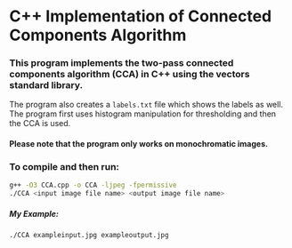# C++ Implementation of Connected Components Algorithm

### This program implements the two-pass connected components algorithm (CCA) in C++ using the vectors standard library.  
The program also creates a ```labels.txt``` file which shows the labels as well.  
The program first uses histogram manipulation for thresholding and then the CCA is used.
#### Please note that the program only works on monochromatic images.

### To compile and then run:

```bash
g++ -O3 CCA.cpp -o CCA -ljpeg -fpermissive
./CCA <input image file name> <output image file name>
```
##### My Example:

```bash
./CCA exampleinput.jpg exampleoutput.jpg
```
